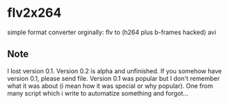 flv2x264
========

simple format converter orginally: flv to (h264 plus b-frames hacked) avi


## Note
I lost version 0.1. Version 0.2 is alpha and unfinished. If you somehow have version 0.1, please send file. Version 0.1 was popular but I don't remember what it was about (i mean how it was special or why popular). One from many script which i write to automatize something and forgot...
